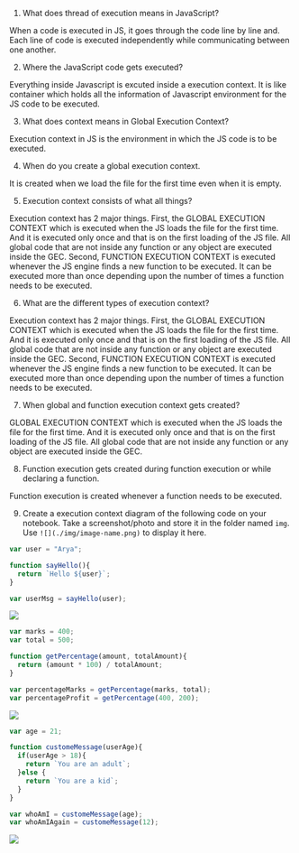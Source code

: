 1. What does thread of execution means in JavaScript?

When a code is executed in JS, it goes through the code line by line and. Each line of code is executed independently while communicating between one another.

2. Where the JavaScript code gets executed?

Everything inside Javascript is excuted inside a execution context. It is like container which holds all the information of Javascript environment for the JS code to be executed.

3. What does context means in Global Execution Context?

Execution context in JS is the environment in which the JS code is to be executed.

4. When do you create a global execution context.

It is created when we load the file for the first time even when it is empty.

5. Execution context consists of what all things?

Execution context has 2 major things. First, the GLOBAL EXECUTION CONTEXT which is executed when the JS loads the file for the first time. And it is executed only once and that is on the first loading of the JS file. All global code that are not inside any function or any object are executed inside the GEC. Second, FUNCTION EXECUTION CONTEXT is executed whenever the JS engine finds a new function to be executed. It can be executed more than once depending upon the number of times a function needs to be executed.

6. What are the different types of execution context?

Execution context has 2 major things. First, the GLOBAL EXECUTION CONTEXT which is executed when the JS loads the file for the first time. And it is executed only once and that is on the first loading of the JS file. All global code that are not inside any function or any object are executed inside the GEC. Second, FUNCTION EXECUTION CONTEXT is executed whenever the JS engine finds a new function to be executed. It can be executed more than once depending upon the number of times a function needs to be executed.


7. When global and function execution context gets created?

GLOBAL EXECUTION CONTEXT which is executed when the JS loads the file for the first time. And it is executed only once and that is on the first loading of the JS file. All global code that are not inside any function or any object are executed inside the GEC.

8. Function execution gets created during function execution or while declaring a function.

Function execution is created whenever a function needs to be executed.


9. Create a execution context diagram of the following code on your notebook. Take a screenshot/photo and store it in the folder named `img`. Use `![](./img/image-name.png)` to display it here.



```js
var user = "Arya";

function sayHello(){
  return `Hello ${user}`;
}

var userMsg = sayHello(user);
```

<!-- Put your image here -->

![](./Snippets.executionThread_diagram1.png)



```js
var marks = 400;
var total = 500;

function getPercentage(amount, totalAmount){
  return (amount * 100) / totalAmount;
}

var percentageMarks = getPercentage(marks, total);
var percentageProfit = getPercentage(400, 200);
```

<!-- Put your image here -->

![](./img/executionThread_diagram2.jpg)



```js
var age = 21;

function customeMessage(userAge){
  if(userAge > 18){
    return `You are an adult`;
  }else {
    return `You are a kid`;
  }
}

var whoAmI = customeMessage(age);
var whoAmIAgain = customeMessage(12);
```

<!-- Put your image here -->

![](./img/executionThread_diagram13.jpg)
